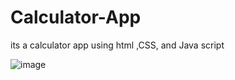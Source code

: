 # Calculator-App
its a calculator app using html ,CSS, and Java script


![image](https://user-images.githubusercontent.com/90206489/211574517-5c286e42-4d99-4555-be84-994c98e164a2.png)
